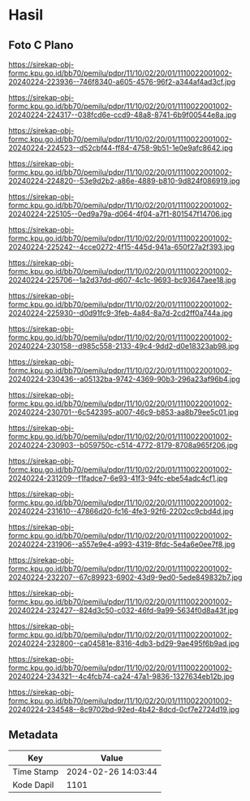 # Hasil

## Foto C Plano

https://sirekap-obj-formc.kpu.go.id/bb70/pemilu/pdpr/11/10/02/20/01/1110022001002-20240224-223936--746f8340-a605-4576-96f2-a344af4ad3cf.jpg

https://sirekap-obj-formc.kpu.go.id/bb70/pemilu/pdpr/11/10/02/20/01/1110022001002-20240224-224317--038fcd6e-ccd9-48a8-8741-6b9f00544e8a.jpg

https://sirekap-obj-formc.kpu.go.id/bb70/pemilu/pdpr/11/10/02/20/01/1110022001002-20240224-224523--d52cbf44-ff84-4758-9b51-1e0e9afc8642.jpg

https://sirekap-obj-formc.kpu.go.id/bb70/pemilu/pdpr/11/10/02/20/01/1110022001002-20240224-224820--53e9d2b2-a86e-4889-b810-9d824f086919.jpg

https://sirekap-obj-formc.kpu.go.id/bb70/pemilu/pdpr/11/10/02/20/01/1110022001002-20240224-225105--0ed9a79a-d064-4f04-a7f1-801547f14706.jpg

https://sirekap-obj-formc.kpu.go.id/bb70/pemilu/pdpr/11/10/02/20/01/1110022001002-20240224-225242--4cce0272-4f15-445d-941a-650f27a2f393.jpg

https://sirekap-obj-formc.kpu.go.id/bb70/pemilu/pdpr/11/10/02/20/01/1110022001002-20240224-225706--1a2d37dd-d607-4c1c-9693-bc93647aee18.jpg

https://sirekap-obj-formc.kpu.go.id/bb70/pemilu/pdpr/11/10/02/20/01/1110022001002-20240224-225930--d0d91fc9-3feb-4a84-8a7d-2cd2ff0a744a.jpg

https://sirekap-obj-formc.kpu.go.id/bb70/pemilu/pdpr/11/10/02/20/01/1110022001002-20240224-230158--d985c558-2133-49c4-9dd2-d0e18323ab98.jpg

https://sirekap-obj-formc.kpu.go.id/bb70/pemilu/pdpr/11/10/02/20/01/1110022001002-20240224-230436--a05132ba-9742-4369-90b3-296a23af96b4.jpg

https://sirekap-obj-formc.kpu.go.id/bb70/pemilu/pdpr/11/10/02/20/01/1110022001002-20240224-230701--6c542395-a007-46c9-b853-aa8b79ee5c01.jpg

https://sirekap-obj-formc.kpu.go.id/bb70/pemilu/pdpr/11/10/02/20/01/1110022001002-20240224-230903--b059750c-c514-4772-8179-8708a965f206.jpg

https://sirekap-obj-formc.kpu.go.id/bb70/pemilu/pdpr/11/10/02/20/01/1110022001002-20240224-231209--f1fadce7-6e93-41f3-94fc-ebe54adc4cf1.jpg

https://sirekap-obj-formc.kpu.go.id/bb70/pemilu/pdpr/11/10/02/20/01/1110022001002-20240224-231610--47866d20-fc16-4fe3-92f6-2202cc9cbd4d.jpg

https://sirekap-obj-formc.kpu.go.id/bb70/pemilu/pdpr/11/10/02/20/01/1110022001002-20240224-231906--a557e9e4-a993-4319-8fdc-5e4a6e0ee7f8.jpg

https://sirekap-obj-formc.kpu.go.id/bb70/pemilu/pdpr/11/10/02/20/01/1110022001002-20240224-232207--67c89923-6902-43d9-9ed0-5ede849832b7.jpg

https://sirekap-obj-formc.kpu.go.id/bb70/pemilu/pdpr/11/10/02/20/01/1110022001002-20240224-232427--824d3c50-c032-46fd-9a99-5634f0d8a43f.jpg

https://sirekap-obj-formc.kpu.go.id/bb70/pemilu/pdpr/11/10/02/20/01/1110022001002-20240224-232800--ca04581e-8316-4db3-bd29-9ae495f6b9ad.jpg

https://sirekap-obj-formc.kpu.go.id/bb70/pemilu/pdpr/11/10/02/20/01/1110022001002-20240224-234321--4c4fcb74-ca24-47a1-9836-1327634eb12b.jpg

https://sirekap-obj-formc.kpu.go.id/bb70/pemilu/pdpr/11/10/02/20/01/1110022001002-20240224-234548--8c9702bd-92ed-4b42-8dcd-0cf7e2724d19.jpg


## Metadata

| Key        | Value               |
| ---------- | ------------------- |
| Time Stamp | 2024-02-26 14:03:44 |
| Kode Dapil | 1101                |




